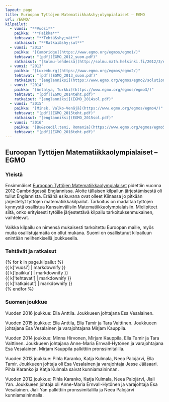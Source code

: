 ```yaml
---
layout: page
title: Euroopan Tyttöjen Matematiikka&shy;olympialaiset – EGMO
url: /EGMO/
kilpailut:
  - vuosi: "**Vuosi**"
    paikka: "**Paikka**"
    tehtavat: "**Tehtä&shy;vät**"
    ratkaisut: "**Ratkai&shy;sut**"
  - vuosi: "2012"
    paikka: "[Cambridge](https://www.egmo.org/egmos/egmo1/)"
    tehtavat: "[pdf](EGMO_2012_suom.pdf)"
    ratkaisut: "[Solmu-lehdessä](http://solmu.math.helsinki.fi/2012/3/egmo.pdf)"
  - vuosi: "2013"
    paikka: "[Luxemburg](https://www.egmo.org/egmos/egmo2/)"
    tehtavat: "[pdf](EGMO_2013_suom.pdf)"
    ratkaisut: "[englanniksi](https://www.egmo.org/egmos/egmo2/solutions.pdf)"
  - vuosi: "2014"
    paikka: "[Antalya, Turkki](https://www.egmo.org/egmos/egmo3/)"
    tehtavat: "[pdf](EGMO_2014teht.pdf)"
    ratkaisut: "[englanniksi](EGMO_2014sol.pdf)"
  - vuosi: "2015"
    paikka: "[Minsk, Valko-Venäjä](https://www.egmo.org/egmos/egmo4/)"
    tehtavat: "[pdf](EGMO_2015teht.pdf)"
    ratkaisut: "[englanniksi](EGMO_2015sol.pdf)"
  - vuosi: "2016"
    paikka: "[Bu&scedil;teni, Romania](https://www.egmo.org/egmos/egmo5/)"
    tehtavat: "[pdf](EGMO_2016teht.pdf)"
---
```

## Euroopan Tyttöjen Matematiikka&shy;olympialaiset – EGMO

### Yleistä

Ensimmäiset [Euroopan Tyttöjen Matematiikka&shy;olympialaiset](https://www.egmo.org/)
pidettiin vuonna 2012 Cambridgessä Englannissa. Aloite tällaisen
kilpailun järjestämisestä oli tullut Englannista. Eräänä esikuvana
ovat olleet Kiinassa jo pitkään järjestetyt tyttöjen
matematiikka&shy;kilpailut. Tarkoitus on madaltaa tyttöjen kynnystä
osallistua Kansainvälisiin Matematiikka&shy;olympialaisiin. Mielipiteet
siitä, onko erityisesti tytöille järjestettävä kilpailu
tarkoituksenmukainen, vaihtelevat.

Vaikka kilpailu on nimensä mukaisesti tarkoitettu Euroopan maille,
myös muita osallistujamaita on ollut mukana. Suomi on osallistunut
kilpailuun enintään nelihenkisellä joukkueella.

### Tehtävät ja ratkaisut

<div class="list-group">
{% for k in page.kilpailut %}
<div class="row list-group-item">
<div class="col-xs-2 col-sm-1">{{ k['vuosi'] | markdownify }}</div>
<div class="col-xs-4 col-sm-2">{{ k['paikka'] | markdownify }}</div>
<div class="col-xs-2">{{ k['tehtavat'] | markdownify }}</div>
<div class="col-xs-4 col-sm-3">{{ k['ratkaisut'] | markdownify }}</div>
</div>
{% endfor %}
</div>

### Suomen joukkue

Vuoden 2016 joukkue: Ella Anttila. Joukkueen johtajana Esa Vesalainen.

Vuoden 2015 joukkue: Ella Anttila, Ella Tamir ja Tara Vaittinen. Joukkueen johtajana Esa Vesalainen ja varajohtajana Mirjam Kauppila.

Vuoden 2014 joukkue: Minna Hirvonen, Mirjam Kauppila, Ella Tamir ja
Tara Vaittinen. Joukkueen johtajana Anne-Maria Ernvall-Hytönen ja
varajohtajana Esa Vesalainen. Mirjam Kauppila palkittiin
pronssimitalilla.

Vuoden 2013 joukkue: Pihla Karanko, Katja Kulmala, Neea Palojärvi,
Ella Tamir. Joukkueen johtaja oli Esa Vesalainen ja varajohtaja Jesse
Jääsaari. Pihla Karanko ja Katja Kulmala saivat kunniamaininnan.

Vuoden 2012 joukkue: Pihla Karanko, Katja Kulmala, Neea Palojärvi,
Jiali Yan. Joukkueen johtaja oli Anne-Maria Ernvall-Hytönen ja
varajohtaja Esa Vesalainen. Jiali Yan palkittiin pronssimitalilla ja
Neea Palojärvi kunniamaininnalla.
